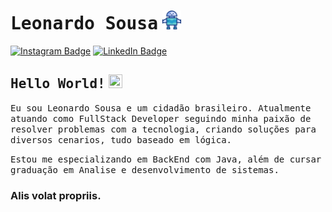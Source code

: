 # <samp>Leonardo Sousa</samp> <img src="https://github.com/LeonardoSSm/imagens/blob/main/robot.png" width="30px" height="30px">

[![Instagram Badge](https://img.shields.io/badge/Instagram-%23E4405F.svg?&style=flat-square&logo=instagram&logoColor=white&color=071A2C&link=https://www.instagram.com/leonardo_2s)](https://www.instagram.com/leonardo_2s)
[![LinkedIn Badge](https://img.shields.io/badge/LinkedIn-%23E4405F.svg?&style=flat-square&logo=linkedin&logoColor=white&color=071A2C&link=https://www.linkedin.com/in/leonardoss2/)](https://www.linkedin.com/in/leonardoss2/)

## <samp>Hello World!</samp> <img src="https://github.com/mupezzuol/mupezzuol/blob/master/assets/earth.gif" width="22px" height="22px">

<samp>Eu sou Leonardo Sousa e um cidadão brasileiro. Atualmente atuando como FullStack Developer seguindo minha paixão de resolver problemas com a tecnologia, criando soluções para diversos cenarios, tudo baseado em lógica.

<samp>Estou me especializando em BackEnd com Java, além de cursar graduação em Analise e desenvolvimento de sistemas.
    
### Alis volat propriis.
